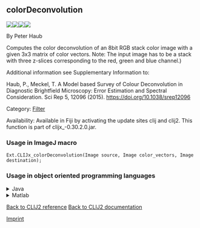 ## colorDeconvolution
<img src="images/mini_empty_logo.png"/><img src="images/mini_empty_logo.png"/><img src="images/mini_clijx_logo.png"/><img src="images/mini_empty_logo.png"/>

By Peter Haub

Computes the color deconvolution of an 8bit RGB stack color image 
 with a given 3x3 matrix of color vectors.
 Note: The input image has to be a stack with three z-slices corresponding to the red, green and blue channel.)

 Additional information see Supplementary Information to: 

 Haub, P., Meckel, T. A Model based Survey of Colour Deconvolution in 
 Diagnostic Brightfield Microscopy: Error Estimation and Spectral Consideration. 
 Sci Rep 5, 12096 (2015). https://doi.org/10.1038/srep12096 


Category: [Filter](https://clij.github.io/clij2-docs/reference__filter)

Availability: Available in Fiji by activating the update sites clij and clij2.
This function is part of clijx_-0.30.2.0.jar.

### Usage in ImageJ macro
```
Ext.CLIJx_colorDeconvolution(Image source, Image color_vectors, Image destination);
```


### Usage in object oriented programming languages



<details>

<summary>
Java
</summary>
<pre class="highlight">// init CLIJ and GPU
import net.haesleinhuepf.clijx.CLIJx;
import net.haesleinhuepf.clij.clearcl.ClearCLBuffer;
CLIJx clijx = CLIJx.getInstance();

// get input parameters
ClearCLBuffer source = clijx.push(sourceImagePlus);
ClearCLBuffer color_vectors = clijx.push(color_vectorsImagePlus);
destination = clijx.create(source);
</pre>

<pre class="highlight">
// Execute operation on GPU
clijx.colorDeconvolution(source, color_vectors, destination);
</pre>

<pre class="highlight">
// show result
destinationImagePlus = clijx.pull(destination);
destinationImagePlus.show();

// cleanup memory on GPU
clijx.release(source);
clijx.release(color_vectors);
clijx.release(destination);
</pre>

</details>



<details>

<summary>
Matlab
</summary>
<pre class="highlight">% init CLIJ and GPU
clijx = init_clatlabx();

% get input parameters
source = clijx.pushMat(source_matrix);
color_vectors = clijx.pushMat(color_vectors_matrix);
destination = clijx.create(source);
</pre>

<pre class="highlight">
% Execute operation on GPU
clijx.colorDeconvolution(source, color_vectors, destination);
</pre>

<pre class="highlight">
% show result
destination = clijx.pullMat(destination)

% cleanup memory on GPU
clijx.release(source);
clijx.release(color_vectors);
clijx.release(destination);
</pre>

</details>



[Back to CLIJ2 reference](https://clij.github.io/clij2-docs/reference)
[Back to CLIJ2 documentation](https://clij.github.io/clij2-docs)

[Imprint](https://clij.github.io/imprint)
